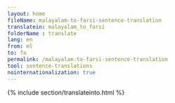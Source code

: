 ```yaml
---
layout: home
fileName: malayalam-to-farsi-sentence-translation
translatein: malayalam_to_farsi
folderName : translate
lang: en
from: ml
to: fa
permalink: /malayalam-to-farsi-sentence-translation
tool: sentence-translations
nointernationalization: true
---
```

{% include section/translateinto.html %}
